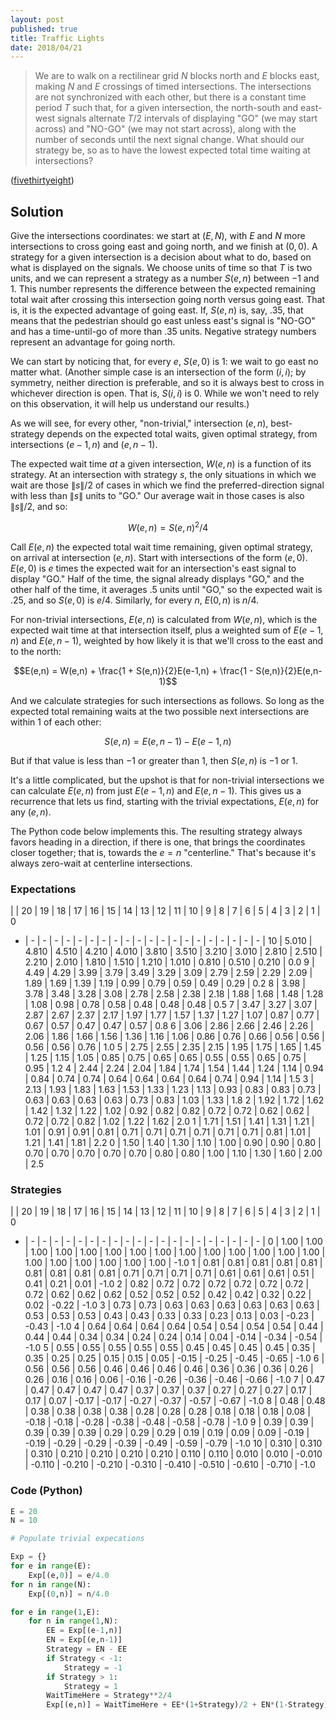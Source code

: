 ```yaml
---
layout: post
published: true
title: Traffic Lights
date: 2018/04/21
---
```


>We are to walk on a rectilinear grid $N$ blocks north and $E$ blocks east, making $N$ and $E$ crossings of timed intersections. The intersections are not synchronized with each other, but there is a constant time period $T$ such that, for a given intersection, the north-south and east-west signals alternate $T/2$ intervals of displaying "GO" (we may start across) and "NO-GO" (we may not start across), along with the number of seconds until the next signal change.  What should our strategy be, so as to have the lowest expected total time waiting at intersections?

<!--more-->

([fivethirtyeight](https://fivethirtyeight.com/features/how-to-cross-the-street/))

## Solution

Give the intersections coordinates: we start at $(E,N)$, with $E$ and $N$ more intersections to cross going east and going north, and we finish at $(0,0)$.  A strategy for a given intersection is a decision about what to do, based on what is displayed on the signals.  We choose units of time so that $T$ is two units, and we can represent a strategy as a number $S(e,n)$ between $-1$ and $1$. This number represents the difference between the expected remaining total wait after crossing this intersection going north versus going east. That is, it is the expected advantage of going east.  If, $S(e,n)$ is, say, $.35$, that means that the pedestrian should go east unless east's signal is "NO-GO" and has a time-until-go of more than $.35$ units.  Negative strategy numbers represent an advantage for going north.

We can start by noticing that, for every $e$, $S(e,0)$ is $1$: we wait to go east no matter what. (Another simple case is an intersection of the form $(i,i)$; by symmetry, neither direction is preferable, and so it is always best to cross in whichever direction is open.  That is, $S(i,i)$ is $0$. While we won't need to rely on this observation, it will help us understand our results.)

As we will see, for every other, "non-trivial," intersection $(e,n)$, best-strategy depends on the expected total waits, given optimal strategy, from intersections $(e-1,n)$ and $(e,n-1)$.

The expected wait time _at_ a given intersection, $W(e,n)$ is a function of its strategy.  At an intersection with strategy $s$, the only situations in which we wait are those $\|s\|/2$ of cases in which we find the preferred-direction signal with less than $\|s\|$ units to "GO."  Our average wait in those cases is also $\|s\|/2$, and so:

$$W(e,n) = S(e,n)^2/4$$

Call $E(e,n)$ the expected total wait time remaining, given optimal strategy, on arrival at intersection $(e,n)$.  Start with intersections of the form $(e,0)$.  $E(e,0)$ is $e$ times the expected wait for an intersection's east signal to display "GO."  Half of the time, the signal already displays "GO," and the other half of the time, it averages $.5$ units until "GO," so the expected wait is $.25$, and so $S(e,0)$ is $e/4$. Similarly, for every $n$, $E(0,n)$ is $n/4$. 

For non-trivial intersections, $E(e,n)$ is calculated from $W(e,n)$, which is the expected wait time at that intersection itself, plus a weighted sum of $E(e-1,n)$ and $E(e,n-1)$, weighted by how likely it is that we'll cross to the east and to the north:

$$E(e,n) = W(e,n) + \frac{1 + S(e,n)}{2}E(e-1,n) + \frac{1 - S(e,n)}{2}E(e,n-1)$$

And we calculate strategies for such intersections as follows. So long as the expected total remaining waits at the two possible next intersections are within $1$ of each other:

$$S(e,n) = E(e,n-1) - E(e-1,n)$$

But if that value is less than $-1$ or greater than $1$, then $S(e,n)$ is $-1$ or $1$.

It's a little complicated, but the upshot is that for non-trivial intersections we can calculate $E(e,n)$ from just $E(e-1,n)$ and $E(e,n-1)$.  This gives us a recurrence that lets us find, starting with the trivial expectations, $E(e,n)$ for any $(e,n)$.

The Python code below implements this.  The resulting strategy always favors heading in a direction, if there is one, that brings the coordinates closer together; that is, towards the $e = n$ "centerline." That's because it's always zero-wait at centerline intersections.


### Expectations

 | | 20 | 19 | 18 | 17 | 16 | 15 | 14 | 13 | 12 | 11 | 10 | 9 | 8 | 7 | 6 | 5 | 4 | 3 | 2 | 1 | 0
 - |  - |  - |  - |  - |  - |  - |  - |  - |  - |  - |  - |  - |  - |  - |  - |  - |  - |  - |  - |  - | 
10 | 5.010 | 4.810 | 4.510 | 4.210 | 4.010 | 3.810 | 3.510 | 3.210 | 3.010 | 2.810 | 2.510 | 2.210 | 2.010 | 1.810 | 1.510 | 1.210 | 1.010 | 0.810 | 0.510 | 0.210 | 0.0
9 | 4.49 | 4.29 | 3.99 | 3.79 | 3.49 | 3.29 | 3.09 | 2.79 | 2.59 | 2.29 | 2.09 | 1.89 | 1.69 | 1.39 | 1.19 | 0.99 | 0.79 | 0.59 | 0.49 | 0.29 | 0.2
8 | 3.98 | 3.78 | 3.48 | 3.28 | 3.08 | 2.78 | 2.58 | 2.38 | 2.18 | 1.88 | 1.68 | 1.48 | 1.28 | 1.08 | 0.98 | 0.78 | 0.58 | 0.48 | 0.48 | 0.48 | 0.5
7 | 3.47 | 3.27 | 3.07 | 2.87 | 2.67 | 2.37 | 2.17 | 1.97 | 1.77 | 1.57 | 1.37 | 1.27 | 1.07 | 0.87 | 0.77 | 0.67 | 0.57 | 0.47 | 0.47 | 0.57 | 0.8
6 | 3.06 | 2.86 | 2.66 | 2.46 | 2.26 | 2.06 | 1.86 | 1.66 | 1.56 | 1.36 | 1.16 | 1.06 | 0.86 | 0.76 | 0.66 | 0.56 | 0.56 | 0.56 | 0.56 | 0.76 | 1.0
5 | 2.75 | 2.55 | 2.35 | 2.15 | 1.95 | 1.75 | 1.65 | 1.45 | 1.25 | 1.15 | 1.05 | 0.85 | 0.75 | 0.65 | 0.65 | 0.55 | 0.55 | 0.65 | 0.75 | 0.95 | 1.2
4 | 2.44 | 2.24 | 2.04 | 1.84 | 1.74 | 1.54 | 1.44 | 1.24 | 1.14 | 0.94 | 0.84 | 0.74 | 0.74 | 0.64 | 0.64 | 0.64 | 0.64 | 0.74 | 0.94 | 1.14 | 1.5
3 | 2.13 | 1.93 | 1.83 | 1.63 | 1.53 | 1.33 | 1.23 | 1.13 | 0.93 | 0.83 | 0.83 | 0.73 | 0.63 | 0.63 | 0.63 | 0.63 | 0.73 | 0.83 | 1.03 | 1.33 | 1.8
2 | 1.92 | 1.72 | 1.62 | 1.42 | 1.32 | 1.22 | 1.02 | 0.92 | 0.82 | 0.82 | 0.72 | 0.72 | 0.62 | 0.62 | 0.72 | 0.72 | 0.82 | 1.02 | 1.22 | 1.62 | 2.0
1 | 1.71 | 1.51 | 1.41 | 1.31 | 1.21 | 1.01 | 0.91 | 0.91 | 0.81 | 0.71 | 0.71 | 0.71 | 0.71 | 0.71 | 0.71 | 0.81 | 1.01 | 1.21 | 1.41 | 1.81 | 2.2
0 | 1.50 | 1.40 | 1.30 | 1.10 | 1.00 | 0.90 | 0.90 | 0.80 | 0.70 | 0.70 | 0.70 | 0.70 | 0.70 | 0.80 | 0.80 | 1.00 | 1.10 | 1.30 | 1.60 | 2.00 | 2.5

### Strategies

 | | 20 | 19 | 18 | 17 | 16 | 15 | 14 | 13 | 12 | 11 | 10 | 9 | 8 | 7 | 6 | 5 | 4 | 3 | 2 | 1 | 0
 - |  - |  - |  - |  - |  - |  - |  - |  - |  - |  - |  - |  - |  - |  - |  - |  - |  - |  - |  - |  - | 
0 | 1.00 | 1.00 | 1.00 | 1.00 | 1.00 | 1.00 | 1.00 | 1.00 | 1.00 | 1.00 | 1.00 | 1.00 | 1.00 | 1.00 | 1.00 | 1.00 | 1.00 | 1.00 | 1.00 | 1.00 | -1.0
1 | 0.81 | 0.81 | 0.81 | 0.81 | 0.81 | 0.81 | 0.81 | 0.81 | 0.81 | 0.71 | 0.71 | 0.71 | 0.71 | 0.61 | 0.61 | 0.61 | 0.51 | 0.41 | 0.21 | 0.01 | -1.0
2 | 0.82 | 0.72 | 0.72 | 0.72 | 0.72 | 0.72 | 0.72 | 0.72 | 0.62 | 0.62 | 0.62 | 0.52 | 0.52 | 0.52 | 0.42 | 0.42 | 0.32 | 0.22 | 0.02 | -0.22 | -1.0
3 | 0.73 | 0.73 | 0.63 | 0.63 | 0.63 | 0.63 | 0.63 | 0.63 | 0.53 | 0.53 | 0.53 | 0.43 | 0.43 | 0.33 | 0.33 | 0.23 | 0.13 | 0.03 | -0.23 | -0.43 | -1.0
4 | 0.64 | 0.64 | 0.64 | 0.64 | 0.54 | 0.54 | 0.54 | 0.54 | 0.44 | 0.44 | 0.44 | 0.34 | 0.34 | 0.24 | 0.24 | 0.14 | 0.04 | -0.14 | -0.34 | -0.54 | -1.0
5 | 0.55 | 0.55 | 0.55 | 0.55 | 0.55 | 0.45 | 0.45 | 0.45 | 0.45 | 0.35 | 0.35 | 0.25 | 0.25 | 0.15 | 0.15 | 0.05 | -0.15 | -0.25 | -0.45 | -0.65 | -1.0
6 | 0.56 | 0.56 | 0.56 | 0.46 | 0.46 | 0.46 | 0.46 | 0.36 | 0.36 | 0.36 | 0.26 | 0.26 | 0.16 | 0.16 | 0.06 | -0.16 | -0.26 | -0.36 | -0.46 | -0.66 | -1.0
7 | 0.47 | 0.47 | 0.47 | 0.47 | 0.47 | 0.37 | 0.37 | 0.37 | 0.27 | 0.27 | 0.27 | 0.17 | 0.17 | 0.07 | -0.17 | -0.17 | -0.27 | -0.37 | -0.57 | -0.67 | -1.0
8 | 0.48 | 0.48 | 0.38 | 0.38 | 0.38 | 0.38 | 0.28 | 0.28 | 0.28 | 0.18 | 0.18 | 0.18 | 0.08 | -0.18 | -0.18 | -0.28 | -0.38 | -0.48 | -0.58 | -0.78 | -1.0
9 | 0.39 | 0.39 | 0.39 | 0.39 | 0.39 | 0.29 | 0.29 | 0.29 | 0.19 | 0.19 | 0.09 | 0.09 | -0.19 | -0.19 | -0.29 | -0.29 | -0.39 | -0.49 | -0.59 | -0.79 | -1.0
10 | 0.310 | 0.310 | 0.310 | 0.210 | 0.210 | 0.210 | 0.210 | 0.110 | 0.110 | 0.010 | 0.010 | -0.010 | -0.110 | -0.210 | -0.210 | -0.310 | -0.410 | -0.510 | -0.610 | -0.710 | -1.0


### Code (Python)

```python
E = 20
N = 10

# Populate trivial expecations

Exp = {}
for e in range(E):
    Exp[(e,0)] = e/4.0
for n in range(N):
    Exp[(0,n)] = n/4.0

for e in range(1,E):
    for n in range(1,N):
        EE = Exp[(e-1,n)]
        EN = Exp[(e,n-1)]
        Strategy = EN - EE
        if Strategy < -1:
            Strategy = -1
        if Strategy > 1:
            Strategy = 1
        WaitTimeHere = Strategy**2/4
        Exp[(e,n)] = WaitTimeHere + EE*(1+Strategy)/2 + EN*(1-Strategy)/2
```

<br>